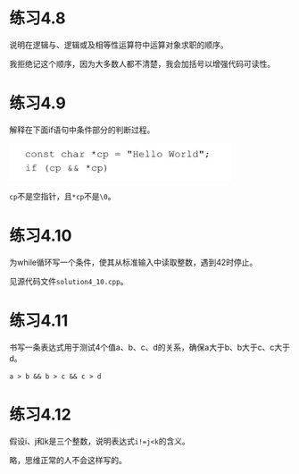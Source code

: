 # 练习4.8

说明在逻辑与、逻辑或及相等性运算符中运算对象求职的顺序。

我拒绝记这个顺序，因为大多数人都不清楚，我会加括号以增强代码可读性。

# 练习4.9

解释在下面if语句中条件部分的判断过程。

![](res/1.png)

`cp`不是空指针，且`*cp`不是`\0`。

# 练习4.10

为while循环写一个条件，使其从标准输入中读取整数，遇到42时停止。

见源代码文件`solution4_10.cpp`。

# 练习4.11

书写一条表达式用于测试4个值a、b、c、d的关系，确保a大于b、b大于c、c大于d。

```
a > b && b > c && c > d
```

# 练习4.12

假设i、j和k是三个整数，说明表达式`i!=j<k`的含义。

略，思维正常的人不会这样写的。
